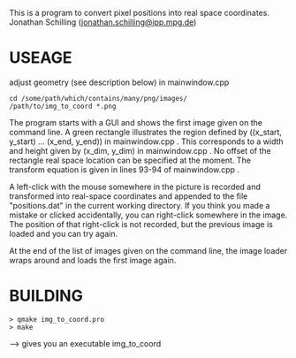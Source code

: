 This is a program to convert pixel positions into real space coordinates.
Jonathan Schilling (jonathan.schilling@ipp.mpg.de)

# USEAGE

adjust geometry (see description below) in mainwindow.cpp
```
cd /some/path/which/contains/many/png/images/
/path/to/img_to_coord *.png
```

The program starts with a GUI and shows the first image given on the command line.
A green rectangle illustrates the region defined by ((x_start, y_start) ... (x_end, y_end)) in mainwindow.cpp .
This corresponds to a width and height given by (x_dim, y_dim) in mainwindow.cpp .
No offset of the rectangle real space location can be specified at the moment.
The transform equation is given in lines 93-94 of mainwindow.cpp .

A left-click with the mouse somewhere in the picture is recorded and transformed into real-space
coordinates and appended to the file "positions.dat" in the current working directory.
If you think you made a mistake or clicked accidentally, you can right-click somewhere in the image.
The position of that right-click is not recorded, but the previous image is loaded and you can try again.

At the end of the list of images given on the command line, the image loader wraps around and loads the first image again.

# BUILDING

```
> qmake img_to_coord.pro
> make
```

--> gives you an executable img_to_coord
